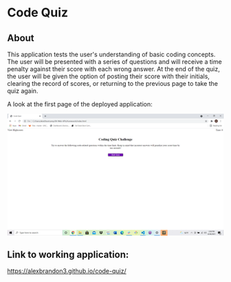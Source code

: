 # Code Quiz

## About

This application tests the user's understanding of basic coding concepts. The user will be presented with a series of questions and will receive a time penalty against their score with each wrong answer. At the end of the quiz, the user will be given the option of posting their score with their initials, clearing the record of scores, or returning to the previous page to take the quiz again.


A look at the first page of the deployed application:

![A look at the first page of the deployed application](./assets/images/screenshot.png)

## Link to working application:

https://alexbrandon3.github.io/code-quiz/